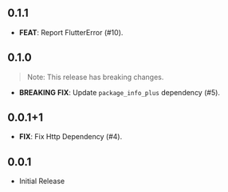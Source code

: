 ## 0.1.1

 - **FEAT**: Report FlutterError (#10).

## 0.1.0

> Note: This release has breaking changes.

 - **BREAKING** **FIX**: Update `package_info_plus` dependency (#5).

## 0.0.1+1

 - **FIX**: Fix Http Dependency (#4).

## 0.0.1

* Initial Release
